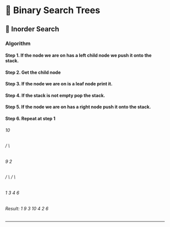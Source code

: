 # 🌳 Binary Search Trees
## 🔎 Inorder Search
### Algorithm
#### Step 1. If the node we are on has a left child node we push it onto the stack.
 #### Step 2. Get the child node
 #### Step 3. If the node we are on is a leaf node print it.
 #### Step 4. If the stack is not empty pop the stack.
 #### Step 5. If the node we are on has a right node push it onto the stack.
 #### Step 6. Repeat at step 1

######      10
######     /    \
######   9      2
######   / \    / \
###### 1   3  4   6
###### Result: 1 9 3 10 4 2 6

---
